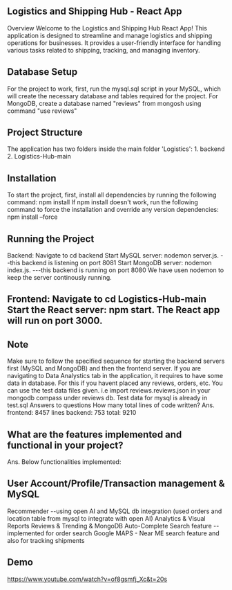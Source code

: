 ## Logistics and Shipping Hub - React App
Overview
Welcome to the Logistics and Shipping Hub React App! This application is designed to streamline and manage logistics and shipping operations for businesses. It provides a user-friendly interface for handling various tasks related to shipping, tracking, and managing inventory.  

## Database Setup
For the project to work, first, run the mysql.sql script in your MySQL, which will create the necessary database and tables required for the project. For MongoDB, create a database named "reviews" from mongosh using command "use reviews"  

## Project Structure
The application has two folders inside the main folder 'Logistics':   1.     backend 2.     Logistics-Hub-main  

## Installation
To start the project, first, install all dependencies by running the following command: npm install   If npm install doesn't work, run the following command to force the installation and override any version dependencies: npm install –force  

## Running the Project
Backend: Navigate to cd backend Start MySQL server: nodemon server.js. --this backend is listening on port 8081 Start MongoDB server: nodemon index.js. ---this backend is running on port 8080  We have usen nodemon to keep the server continously running.

## Frontend: Navigate to cd Logistics-Hub-main Start the React server: npm start. The React app will run on port 3000.

## Note
Make sure to follow the specified sequence for starting the backend servers first (MySQL and MongoDB) and then the frontend server.
If you are navigating to Data Analystics tab in the application, it requires to have some data in database. For this if you havent placed any reviews, orders, etc. You can use the test data files given. i.e import reviews.reviews.json in your mongodb compass under reviews db. Test data for mysql is already in test.sql
Answers to questions
How many total lines of code written?
Ans. frontend: 8457 lines backend: 753 total: 9210

## What are the features implemented and functional in your project?
Ans. Below functionalities implemented:

## User Account/Profile/Transaction management & MySQL
Recommender --using open AI and MySQL db integration (used orders and location table from mysql to integrate with open AI)
Analytics & Visual Reports
Reviews & Trending & MongoDB
Auto-Complete Search feature --implemented for order search
Google MAPS - Near ME search feature and also for tracking shipments

## Demo
https://www.youtube.com/watch?v=of8gsmfj_Xc&t=20s
